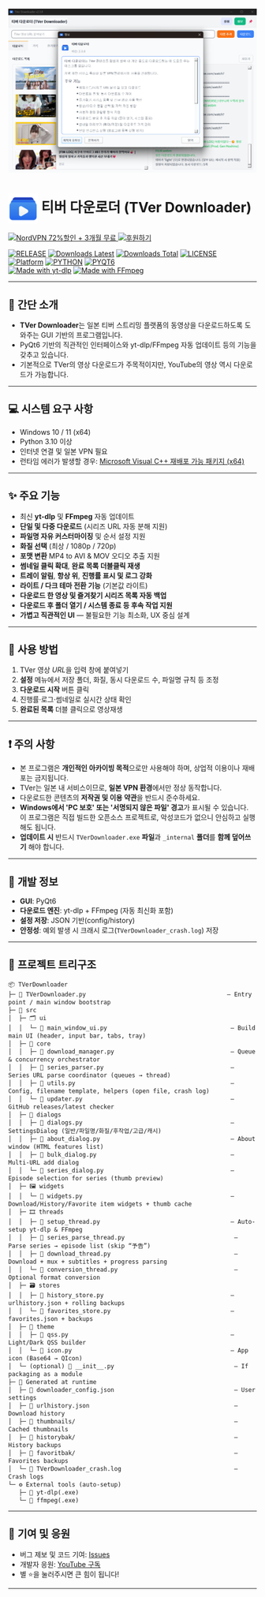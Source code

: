 <p align="center">
  <img src="main.png" alt="TVerDownloader 메인 UI" width="830">
</p>

<h1>
  <img src="./logo.png" alt="TVer Downloader Logo" width="60" style="vertical-align: middle;">
  티버 다운로더 (TVer Downloader)
</h1>

<a href="https://refer-nordvpn.com/RRXwGuSQXTe">
  <img src="https://img.shields.io/badge/NORDVPN-72%25%ED%95%A0%EC%9D%B8%203개월%20무료-0054a6?style=for-the-badge&logo=nordvpn&logoColor=black&labelColor=white" alt="NordVPN 72%할인 + 3개월 무료">
</a>
<a href="https://toon.at/donate/deuxdoom">
  <img src="https://img.shields.io/badge/후원하기-투네이션-ff69b4?style=for-the-badge&logo=githubsponsors" alt="후원하기">
</a>

[![RELEASE](https://img.shields.io/github/release/deuxdoom/TVerDownloader?style=flat&logo=github&logoColor=white&label=RELEASE&labelColor=2f353a&color=0ea5e9)](https://github.com/deuxdoom/TVerDownloader/releases/latest)
[![Downloads Latest](https://img.shields.io/github/downloads/deuxdoom/TVerDownloader/latest/total?logo=github&style=flat&label=DOWNLOADS@LATEST)](https://github.com/deuxdoom/TVerDownloader/releases/latest)
[![Downloads Total](https://img.shields.io/github/downloads/deuxdoom/TVerDownloader/total?logo=github&style=flat&label=DOWNLOADS)](https://github.com/deuxdoom/TVerDownloader/releases)
[![LICENSE](https://img.shields.io/badge/LICENSE-MIT-f43f5e?style=flat&labelColor=2f353a)](https://opensource.org/licenses/MIT)<br>
[![Platform](https://img.shields.io/badge/PLATFORM-WINDOWS%20X64-blue?style=flat&logo=windows)](https://github.com/deuxdoom/TVerDownloader)
[![PYTHON](https://img.shields.io/badge/PYTHON-3.10%2B-3776ab?style=flat&logo=python&logoColor=white&labelColor=2f353a)](https://www.python.org/)
[![PYQT6](https://img.shields.io/badge/PYQT6-GUI-10b981?style=flat&logo=qt&logoColor=white&labelColor=2f353a)](https://pypi.org/project/PyQt6/)<br>
[![Made with yt-dlp](https://img.shields.io/badge/made%20with-yt--dlp-orange?style=plastic)](https://github.com/yt-dlp/yt-dlp)
[![Made with FFmpeg](https://img.shields.io/badge/made%20with-FFmpeg-black?style=plastic&logo=ffmpeg)](https://ffmpeg.org/)


---

## 📜 간단 소개

- **TVer Downloader**는 일본 티버 스트리밍 플랫폼의 동영상을 다운로드하도록 도와주는 GUI 기반의 프로그램입니다.<br>
- PyQt6 기반의 직관적인 인터페이스와 yt-dlp/FFmpeg 자동 업데이트 등의 기능을 갖추고 있습니다.<br>
- 기본적으로 TVer의 영상 다운로드가 주목적이지만, YouTube의 영상 역시 다운로드가 가능합니다.<br>

---

## 💻 시스템 요구 사항

- Windows 10 / 11 (x64)
- Python 3.10 이상
- 인터넷 연결 및 일본 VPN 필요
- 런타임 에러가 발생할 경우: [Microsoft Visual C++ 재배포 가능 패키지 (x64)](https://aka.ms/vs/17/release/vc_redist.x64.exe)

---

## ✨ 주요 기능

- 최신 **yt-dlp** 및 **FFmpeg** 자동 업데이트
- **단일 및 다중 다운로드** (시리즈 URL 자동 분해 지원)
- **파일명 자유 커스터마이징** 및 순서 설정 지원
- **화질 선택** (최상 / 1080p / 720p)
- **포맷 변환** MP4 to AVI & MOV 오디오 추출 지원
- **썸네일 클릭 확대**, **완료 목록 더블클릭 재생**
- **트레이 알림**, **항상 위**, **진행률 표시 및 로그 강화**
- **라이트 / 다크 테마 전환 기능** (기본값 라이트)
- **다운로드 한 영상 및 즐겨찾기 시리즈 목록 자동 백업**
- **다운로드 후 폴더 열기 / 시스템 종료 등 후속 작업 지원**
- **가볍고 직관적인 UI** — 불필요한 기능 최소화, UX 중심 설계

---

## 🚀 사용 방법

1. TVer 영상 *URL*을 입력 창에 붙여넣기
2. **설정** 메뉴에서 저장 폴더, 화질, 동시 다운로드 수, 파일명 규칙 등 조정
3. **다운로드 시작** 버튼 클릭
4. 진행률·로그·썸네일로 실시간 상태 확인
5. **완료된 목록** 더블 클릭으로 영상재생

---

## ❗ 주의 사항

- 본 프로그램은 **개인적인 아카이빙 목적**으로만 사용해야 하며, 상업적 이용이나 재배포는 금지됩니다.
- TVer는 일본 내 서비스이므로, **일본 VPN 환경**에서만 정상 동작합니다.
- 다운로드한 콘텐츠의 **저작권 및 이용 약관**을 반드시 준수하세요.
- **Windows에서 'PC 보호' 또는 '서명되지 않은 파일' 경고**가 표시될 수 있습니다.  
  이 프로그램은 직접 빌드한 오픈소스 프로젝트로, 악성코드가 없으니 안심하고 실행해도 됩니다.
- **업데이트 시** 반드시 `TVerDownloader.exe` **파일**과 `_internal` **폴더**를 **함께 덮어쓰기** 해야 합니다.

---

## 🔧 개발 정보

- **GUI**: PyQt6  
- **다운로드 엔진**: yt-dlp + FFmpeg (자동 최신화 포함)  
- **설정 저장**: JSON 기반(config/history)  
- **안정성**: 예외 발생 시 크래시 로그(`TVerDownloader_crash.log`) 저장

---

## 📂 프로젝트 트리구조
```
📦 TVerDownloader
├─ 🐍 TVerDownloader.py                                        — Entry point / main window bootstrap
├─ 📁 src
│  ├─ 🗂️ ui
│  │  └─ 🐍 main_window_ui.py                                   — Build main UI (header, input bar, tabs, tray)
│  ├─ 🧰 core
│  │  ├─ 🐍 download_manager.py                                 — Queue & concurrency orchestrator
│  │  ├─ 🐍 series_parser.py                                    — Series URL parse coordinator (queues → thread)
│  │  ├─ 🐍 utils.py                                            — Config, filename template, helpers (open file, crash log)
│  │  └─ 🐍 updater.py                                          — GitHub releases/latest checker
│  ├─ 💬 dialogs
│  │  ├─ 🐍 dialogs.py                                          — SettingsDialog (일반/파일명/화질/후작업/고급/캐시)
│  │  ├─ 🐍 about_dialog.py                                     — About window (HTML features list)
│  │  ├─ 🐍 bulk_dialog.py                                      — Multi-URL add dialog
│  │  └─ 🐍 series_dialog.py                                    — Episode selection for series (thumb preview)
│  ├─ 🖼️ widgets
│  │  └─ 🐍 widgets.py                                          — Download/History/Favorite item widgets + thumb cache
│  ├─ 🎞️ threads
│  │  ├─ 🐍 setup_thread.py                                     — Auto-setup yt-dlp & FFmpeg
│  │  ├─ 🐍 series_parse_thread.py                               — Parse series → episode list (skip “予告”)
│  │  ├─ 🐍 download_thread.py                                   — Download + mux + subtitles + progress parsing
│  │  └─ 🐍 conversion_thread.py                                 — Optional format conversion
│  ├─ 🗃️ stores
│  │  ├─ 🐍 history_store.py                                    — urlhistory.json + rolling backups
│  │  └─ 🐍 favorites_store.py                                  — favorites.json + backups
│  ├─ 🎨 theme
│  │  ├─ 🐍 qss.py                                              — Light/Dark QSS builder
│  │  └─ 🐍 icon.py                                             — App icon (Base64 → QIcon)
│  └─ (optional) 📄 __init__.py                                  — If packaging as a module
├─ 🧾 Generated at runtime
│  ├─ 📄 downloader_config.json                                  — User settings
│  ├─ 📄 urlhistory.json                                         — Download history
│  ├─ 📁 thumbnails/                                             — Cached thumbnails
│  ├─ 📁 historybak/                                             — History backups
│  ├─ 📁 favoritbak/                                             — Favorites backups
│  └─ 📄 TVerDownloader_crash.log                                — Crash logs
└─ ⚙️ External tools (auto-setup)
   ├─ 📄 yt-dlp(.exe)
   └─ 📄 ffmpeg(.exe)
```
---

## 🤝 기여 및 응원

- 버그 제보 및 코드 기여: [Issues](https://github.com/deuxdoom/TVerDownloader/issues)  
- 개발자 응원: [YouTube 구독](https://www.youtube.com/@LE_SSERAFIM?sub_confirmation=1)  
- 별 ⭐을 눌러주시면 큰 힘이 됩니다!

---
